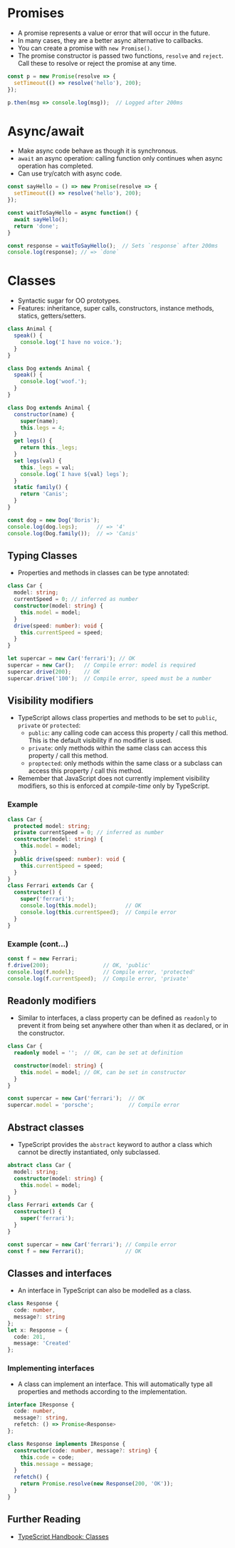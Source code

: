 # Promises

- A promise represents a value or error that will occur in the future.
- In many cases, they are a better async alternative to callbacks.
- You can create a promise with `new Promise()`.
- The promise constructor is passed two functions, `resolve` and `reject`. Call these to resolve or reject the promise at any time.

``` js
const p = new Promise(resolve => {
  setTimeout(() => resolve('hello'), 200);
});

p.then(msg => console.log(msg));  // Logged after 200ms
```

<!-- break -->

# Async/await

- Make async code behave as though it is synchronous.
- `await` an async operation: calling function only continues when async operation has completed.
- Can use try/catch with async code.

``` js
const sayHello = () => new Promise(resolve => {
  setTimeout(() => resolve('hello'), 200);
});

const waitToSayHello = async function() {
  await sayHello();
  return 'done';
}

const response = waitToSayHello();  // Sets `response` after 200ms
console.log(response); // => `done`
```
<!-- break -->

# Classes

- Syntactic sugar for OO prototypes.
- Features: inheritance, super calls, constructors, instance methods, statics, getters/setters.

``` js
class Animal {
  speak() {
    console.log('I have no voice.');
  }
}

class Dog extends Animal {
  speak() {
    console.log('woof.');
  }
}
```

<!-- break -->

``` js
class Dog extends Animal {
  constructor(name) {
    super(name);
    this.legs = 4;
  }
  get legs() {
    return this._legs;
  }
  set legs(val) {
    this._legs = val;
    console.log(`I have ${val} legs`);
  }
  static family() {
    return 'Canis';
  }
}

const dog = new Dog('Boris');
console.log(dog.legs);      // => '4'
console.log(Dog.family());  // => 'Canis'
```

<!-- break -->

## Typing Classes

- Properties and methods in classes can be type annotated:

``` ts
class Car {
  model: string;
  currentSpeed = 0; // inferred as number
  constructor(model: string) {
    this.model = model;
  }
  drive(speed: number): void {
    this.currentSpeed = speed;
  }
}

let supercar = new Car('ferrari'); // OK
supercar = new Car();   // Compile error: model is required
supercar.drive(200);    // OK
supercar.drive('100');  // Compile error, speed must be a number
```

<!-- break -->

## Visibility modifiers

- TypeScript allows class properties and methods to be set to `public`, `private` or `protected`:
  - `public`: any calling code can access this property / call this method. This is the default visibility if no modifier is used.
  - `private`: only methods within the same class can access this property / call this method.
  - `proptected`: only methods within the same class or a subclass can access this property / call this method.
- Remember that JavaScript does not currently implement visibility modifiers, so this is enforced at _compile-time_ only by TypeScript.

<!-- break -->

### Example

``` ts
class Car {
  protected model: string;
  private currentSpeed = 0; // inferred as number
  constructor(model: string) {
    this.model = model;
  }
  public drive(speed: number): void {
    this.currentSpeed = speed;
  }
}
class Ferrari extends Car {
  constructor() {
    super('ferrari');
    console.log(this.model);         // OK
    console.log(this.currentSpeed);  // Compile error
  }
}
```

<!-- break -->

### Example (cont...)

``` ts
const f = new Ferrari;
f.drive(200);                 // OK, 'public'
console.log(f.model);         // Compile error, 'protected'
console.log(f.currentSpeed);  // Compile error, 'private'
```

<!-- break -->

## Readonly modifiers

- Similar to interfaces, a class property can be defined as `readonly` to prevent it from being set anywhere other than when it as declared, or in the constructor.

``` ts
class Car {
  readonly model = '';  // OK, can be set at definition

  constructor(model: string) {
    this.model = model; // OK, can be set in constructor
  }
}

const supercar = new Car('ferrari');  // OK
supercar.model = 'porsche';           // Compile error
```

<!-- break -->

## Abstract classes

- TypeScript provides the `abstract` keyword to author a class which cannot be directly instantiated, only subclassed.

``` ts
abstract class Car {
  model: string;
  constructor(model: string) {
    this.model = model;
  }
}
class Ferrari extends Car {
  constructor() {
    super('ferrari');
  }
}

const supercar = new Car('ferrari'); // Compile error
const f = new Ferrari();             // OK
```

<!-- break -->

## Classes and interfaces

- An interface in TypeScript can also be modelled as a class.

``` ts
class Response {
  code: number,
  message?: string
};
let x: Response = {
  code: 201,
  message: 'Created'
};
```

<!-- break -->

### Implementing interfaces

- A class can implement an interface. This will automatically type all properties and methods according to the implementation.

``` ts
interface IResponse {
  code: number,
  message?: string,
  refetch: () => Promise<Response>
};

class Response implements IResponse {
  constructor(code: number, message?: string) {
    this.code = code;
    this.message = message;
  }
  refetch() {
    return Promise.resolve(new Response(200, 'OK'));
  }
}
```

<!-- break -->

## Further Reading

- [TypeScript Handbook: Classes](https://www.typescriptlang.org/docs/handbook/classes.html)
